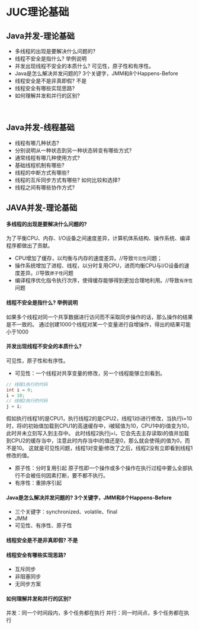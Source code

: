 ﻿# JUC理论基础

## Java并发-理论基础
- 多线程的出现是要解决什么问题的? 
- 线程不安全是指什么? 举例说明 
- 并发出现线程不安全的本质什么? 可见性，原子性和有序性。
- Java是怎么解决并发问题的? 3个关键字，JMM和8个Happens-Before
- 线程安全是不是非真即假? 不是 
- 线程安全有哪些实现思路? 
- 如何理解并发和并行的区别?

<br>

## Java并发-线程基础
- 线程有哪几种状态?
- 分别说明从一种状态到另一种状态转变有哪些方式?
- 通常线程有哪几种使用方式? 
- 基础线程机制有哪些? 
- 线程的中断方式有哪些? 
- 线程的互斥同步方式有哪些? 如何比较和选择?
- 线程之间有哪些协作方式?

## JAVA并发-理论基础

#### 多线程的出现是要解决什么问题的? 

为了平衡CPU、内存、I/O设备之间速度差异，计算机体系结构、操作系统、编译程序都做出了贡献。

- CPU增加了缓存，以均衡与内存的速度差异。//导致`可见性`问题；
- 操作系统增加了进程、线程，以分时复用CPU，进而均衡CPU与I/O设备的速度差异。//导致`原子性`问题
- 编译程序优化指令执行次序，使得缓存能够得到更加合理地利用。//导致`有序性`问题

#### 线程不安全是指什么? 举例说明 
如果多个线程对同一个共享数据进行访问而不采取同步操作的话，那么操作的结果是不一致的。
通过创建1000个线程对某一个变量进行自增操作，得出的结果可能小于1000
#### 并发出现线程不安全的本质什么? 
可见性，原子性和有序性。

- 可见性：一个线程对共享变量的修改，另一个线程能够立刻看到。
```java
// 线程1执行的代码
int i = 0;
i = 10;
// 线程2执行的代码
j = i;
```
假如执行线程1的是CPU1，执行线程2的是CPU2，线程1对i进行修改，当执行i=10时，将i的初始值加载到CPU1的高速缓存中，i被赋值为10，CPU1中的i值变为10，此时并未立刻写入到主存中。
此时线程2执行j=i，它会先去主存读取i的值并加载到CPU2的缓存当中，注意此时内存当中i的值还是0，那么就会使得j的值为0，而不是10。 这就是可见性问题，线程1对变量i修改了之后，线程2没有立即看到线程1修改的值。
    
- 原子性：分时复用引起
原子性即一个操作或多个操作在执行过程中要么全部执行不会被任何因素打断，要不都不执行。
- 有序性：重排序引起
        
#### Java是怎么解决并发问题的? 3个关键字，JMM和8个Happens-Before
- 三个关键字：synchronized、volatile、final
- JMM
- 可见性、有序性、原子性

#### 线程安全是不是非真即假? 不是 
#### 线程安全有哪些实现思路? 

- 互斥同步
- 非阻塞同步
- 无同步方案

#### 如何理解并发和并行的区别?
并发：同一个时间段内，多个任务都在执行
并行：同一时间点，多个任务都在执行